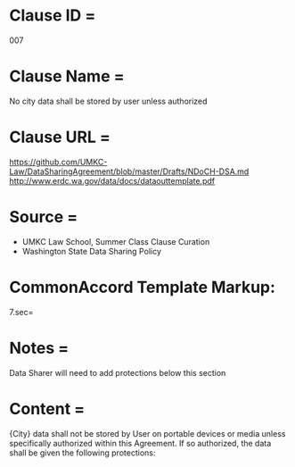 # Clause ID = 
007

# Clause Name = 
No city data shall be stored by user unless authorized

# Clause URL = 
https://github.com/UMKC-Law/DataSharingAgreement/blob/master/Drafts/NDoCH-DSA.md
http://www.erdc.wa.gov/data/docs/dataouttemplate.pdf

# Source = 
* UMKC Law School, Summer Class Clause Curation
* Washington State Data Sharing Policy

# CommonAccord Template Markup:   
7.sec=

# Notes = 
Data Sharer will need to add protections below this section

# Content = 
{City} data shall not be stored by User on portable devices or media unless specifically authorized within this Agreement. If so authorized, the data shall be given the following protections:
